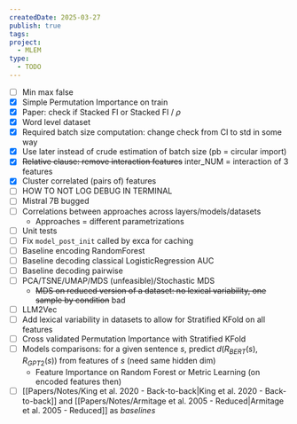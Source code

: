 ```yaml
---
createdDate: 2025-03-27
publish: true
tags: 
project:
  - MLEM
type:
  - TODO
---
```

- [ ] Min max false 
- [x] Simple Permutation Importance on train
- [x] Paper: check if Stacked FI or Stacked FI / $\rho$
- [x] Word level dataset
- [x] Required batch size computation: change check from CI to std in some way
- [x] Use later instead of crude estimation of batch size (pb = circular import)
- [x] ~~Relative clause: remove interaction features~~ inter_NUM = interaction of 3 features
- [x] Cluster correlated (pairs of) features
- [ ] HOW TO NOT LOG DEBUG IN TERMINAL
- [ ] Mistral 7B bugged
- [ ] Correlations between approaches across layers/models/datasets
	- Approaches = different parametrizations
- [ ] Unit tests
- [ ] Fix `model_post_init` called by exca for caching
- [ ] Baseline encoding RandomForest
- [ ] Baseline decoding classical LogisticRegression AUC
- [ ] Baseline decoding pairwise
- [ ] PCA/TSNE/UMAP/MDS (unfeasible)/Stochastic MDS
	- ~~MDS on reduced version of a dataset: no lexical variability, one sample by condition~~ bad
- [ ] LLM2Vec
- [ ] Add lexical variability in datasets to allow for Stratified KFold on all features
- [ ] Cross validated Permutation Importance with Stratified KFold
- [ ] Models comparisons: for a given sentence $s$, predict $d(R_{BERT}(s),R_{GPT2}(s))$ from features of $s$ (need same hidden dim)
	- Feature Importance on Random Forest or Metric Learning (on encoded features then) 
- [ ] [[Papers/Notes/King et al. 2020 - Back-to-back|King et al. 2020 - Back-to-back]] and [[Papers/Notes/Armitage et al. 2005 - Reduced|Armitage et al. 2005 - Reduced]] as *baselines*
